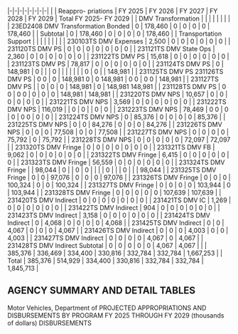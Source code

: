 |-|-|-|-|-|-|-|-|
| | Reappro-  priations | FY 2025 | FY 2026 | FY 2027 | FY 2028 | FY 2029 | Total FY 2025- FY 2029 |
| DMV Transformation | | | | | | | |
| 23ED2408 DMV Transformation Bonded | 0 | 178,460 | 0 | 0 | 0 | 0 | 178,460 |
| Subtotal | 0 | 178,460 | 0 | 0 | 0 | 0 | 178,460 |
| Transportation Support | | | | | | | |
| 230103TS DMV Expenses | 2,500 | 0 | 0 | 0 | 0 | 0 | 0 |
| 231120TS DMV PS | 0 | 0 | 0 | 0 | 0 | 0 | 0 |
| 231121TS DMV State Ops | 2,360 | 0 | 0 | 0 | 0 | 0 | 0 |
| 231122TS DMV PS | 15,618 | 0 | 0 | 0 | 0 | 0 | 0 |
| 231123TS DMV PS | 78,817 | 0 | 0 | 0 | 0 | 0 | 0 |
| 231124TS DMV PS | 0 | 148,981 | 0 | | | 0 | |
| | | | | 0 | 0 | | 148,981 |
| 231125TS DMV PS 231126TS DMV PS | 0  0 | 0 | 148,981  0 | 0  148,981 | 0  0 | 0  0 | 148,981 |
| 231127TS DMV PS | | 0 | 0 | 0 | 148,981 | 0 | 148,981  148,981 |
| 231128TS DMV PS | 0  0 | 0  0 | 0 | 0 | 0 | 148,981 | 148,981 |
| 231220TS DMV NPS | 10,657 | 0 | 0 | 0 | 0 | 0 | 0 |
| 231221TS DMV NPS | 3,569 | 0 | 0 | 0 | 0 | 0 | 0 |
| 231222TS DMV NPS | 116,019 | | 0 | 0 | | 0 | 0 |
| 231223TS DMV NPS | 78,469 | 0  0 | 0 | 0 | 0  0 | 0 | 0 |
| 231224TS DMV NPS | 0 | 85,376 | 0 | 0 | 0 | 0 | 85,376 |
| 231225TS DMV NPS | 0 | 0 | 84,276 | 0 | 0 | 0 | 84,276 |
| 231226TS DMV NPS | 0 | 0 | 0 | 77,508 | 0 | 0 | 77,508 |
| 231227TS DMV NPS | 0 | 0 | 0 | 0 | 75,792 | 0 | 75,792 |
| 231228TS DMV NPS | 0 | 0 | 0 | 0 | 0 | 72,097 | 72,097 |
| 231320TS DMV Fringe | 0 | 0 | 0 | 0 | 0 | 0 | 0 |
| 231321TS DMV FB | 9,062 | 0 | 0 | 0 | 0 | 0 | 0 |
| 231322TS DMV Fringe | 6,415 | 0 | 0 | 0 | 0 | 0 | 0 |
| 231323TS DMV Fringe | 56,559 | 0 | 0 | 0 | 0 | 0 | 0 |
| 231324TS DMV Fringe | | 98,044 | 0 | | 0 | 0 | |
| | 0 | | | 0 | | | 98,044 |
| 231325TS DMV Fringe | 0 | 0 | 97,076 | 0 | 0 | 0 | 97,076 |
| 231326TS DMV Fringe | 0 | 0 | 0 | 100,324 | 0 | 0 | 100,324 |
| 231327TS DMV Fringe | 0 | 0 | 0 | 0 | 103,944 | 0 | 103,944 |
| 231328TS DMV Fringe | 0 | 0 | 0 | 0 | 0 | 107,639 | 107,639 |
| 231420TS DMV Indirect | 0 | 0 | 0 | 0 | 0 | 0 | 0 |
| 231421TS DMV IC | 1,269 | 0 | 0 | 0 | 0 | 0 | 0 |
| 231422TS DMV Indirect | 904 | 0 | 0 | 0 | 0 | 0 | 0 |
| 231423TS DMV Indirect | 3,158 | 0 | 0 | 0 | 0 | 0 | 0 |
| 231424TS DMV Indirect | 0 | 4,068 | 0 | 0 | 0 | 0 | 4,068 |
| 231425TS DMV Indirect | 0 | 0 | 4,067 | 0 | 0 | 0 | 4,067 |
| 231426TS DMV Indirect | 0 | 0 | 0 | 4,003 | 0 | 0 | 4,003 |
| 231427TS DMV Indirect | 0 | 0 | 0 | 0 | 4,067 | 0 | 4,067 |
| 231428TS DMV Indirect Subtotal | 0 | 0 | 0 | 0 | 0 | 4,067 | 4,067 |
| | 385,376 | 336,469 | 334,400 | 330,816 | 332,784 | 332,784 | 1,667,253 |
| Total | 385,376 | 514,929 | 334,400 | 330,816 | 332,784 | 332,784 | 1,845,713 |

## **AGENCY SUMMARY AND DETAIL TABLES**

Motor Vehicles, Department of PROJECTED APPROPRIATIONS AND DISBURSEMENTS BY PROGRAM FY 2025 THROUGH FY 2029 (thousands of dollars) DISBURSEMENTS
